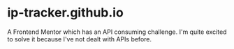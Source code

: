 # ip-tracker.github.io
A Frontend Mentor which has an API consuming challenge. I'm quite excited to solve it because I've not dealt with APIs before.
